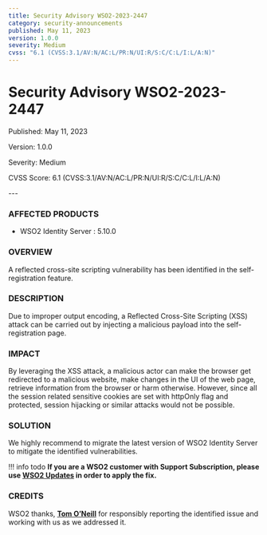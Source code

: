 ```yaml
---
title: Security Advisory WSO2-2023-2447
category: security-announcements
published: May 11, 2023
version: 1.0.0
severity: Medium
cvss: "6.1 (CVSS:3.1/AV:N/AC:L/PR:N/UI:R/S:C/C:L/I:L/A:N)"
---
```


# Security Advisory WSO2-2023-2447

<p class="doc-info">Published: May 11, 2023</p>
<p class="doc-info">Version: 1.0.0</p>
<p class="doc-info">Severity: Medium</p>
<p class="doc-info">CVSS Score: 6.1 (CVSS:3.1/AV:N/AC:L/PR:N/UI:R/S:C/C:L/I:L/A:N)</p>
---

### AFFECTED PRODUCTS
* WSO2 Identity Server : 5.10.0


### OVERVIEW
A reflected cross-site scripting vulnerability has been identified in the self-registration feature.


### DESCRIPTION
Due to improper output encoding, a Reflected Cross-Site Scripting (XSS) attack can be carried out by injecting a malicious payload into the self-registration page.


### IMPACT
By leveraging the XSS attack, a malicious actor can make the browser get redirected to a malicious website, make changes in the UI of the web page, retrieve information from the browser or harm otherwise. However, since all the session related sensitive cookies are set with httpOnly flag and protected, session hijacking or similar attacks would not be possible.


### SOLUTION
We highly recommend to migrate the latest version of WSO2 Identity Server to mitigate the identified vulnerabilities.


!!! info todo
    **If you are a WSO2 customer with Support Subscription, please use [WSO2 Updates](https://wso2.com/updates/) in order to apply the fix.**


### CREDITS
WSO2 thanks, **[Tom O’Neill](https://www.linkedin.com/in/the-tom-oneill)** for responsibly reporting the identified issue and working with us as we addressed it.
